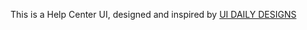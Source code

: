 This is a Help Center UI, designed and inspired by <a href="https://uidesigndaily.com/" target="_blank" rel="noopener noreferrer">UI DAILY DESIGNS</a>